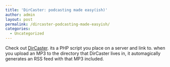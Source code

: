 ```yaml
---
title: 'DirCaster: podcasting made easy(ish)'
author: admin
layout: post
permalink: /dircaster-podcasting-made-easyish/
categories:
  - Uncategorized
---
```

Check out [DirCaster][1]. its a PHP script you place on a server and link to. when you upload an MP3 to the directory that DirCaster lives in, it automagically generates an RSS feed with that MP3 included.

 [1]: http://www.shadydentist.com/wordpress/software/dircaster